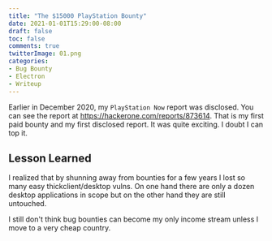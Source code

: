 ```yaml
---
title: "The $15000 PlayStation Bounty"
date: 2021-01-01T15:29:00-08:00
draft: false
toc: false
comments: true
twitterImage: 01.png
categories:
- Bug Bounty
- Electron
- Writeup
---
```


Earlier in December 2020, my `PlayStation Now` report was disclosed. You can see
the report at https://hackerone.com/reports/873614. That is my first paid bounty
and my first disclosed report. It was quite exciting. I doubt I can top it.

<!--more-->

## Lesson Learned
I realized that by shunning away from bounties for a few years I lost so many
easy thickclient/desktop vulns. On one hand there are only a dozen desktop
applications in scope but on the other hand they are still untouched.

I still don't think bug bounties can become my only income stream unless I move
to a very cheap country.

<!-- Links -->